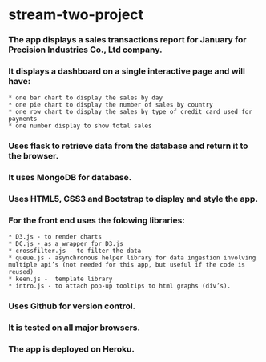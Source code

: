# stream-two-project
### The app displays a sales transactions report for January  for Precision Industries Co., Ltd company.
### It displays a dashboard on a single interactive page and will have:
    * one bar chart to display the sales by day
    * one pie chart to display the number of sales by country
    * one row chart to display the sales by type of credit card used for payments
    * one number display to show total sales

### Uses flask to retrieve data from the database and return it to the browser.
### It uses MongoDB for database.
### Uses HTML5, CSS3 and Bootstrap to display and style the app.

### For the front end uses the folowing libraries:
	* D3.js - to render charts
	* DC.js - as a wrapper for D3.js
	* crossfilter.js - to filter the data
	* queue.js - asynchronous helper library for data ingestion involving multiple api’s (not needed for this app, but useful if the code is reused)
	* keen.js -  template library
	* intro.js - to attach pop-up tooltips to html graphs (div’s).
### Uses Github for version control.
### It is tested on all major browsers.
### The app is deployed on Heroku.
